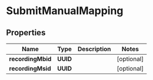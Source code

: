 

# SubmitManualMapping


## Properties

| Name | Type | Description | Notes |
|------------ | ------------- | ------------- | -------------|
|**recordingMbid** | **UUID** |  |  [optional] |
|**recordingMsid** | **UUID** |  |  [optional] |



